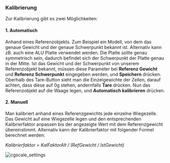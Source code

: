 ### Kalibrierung

Zur Kalibrierung gibt es zwei Möglichkeiten:

#### 1. Automatisch

Anhand eines Referenzobjekts. Zum Beispiel ein Modell, von dem das genaue Gewicht und der genaue Schwerpunkt bekannt ist. Alternativ kann zB. auch eine ALU Platte verwendet werden. Die Platte sollte genau symmetrisch sein, dadurch befindet sich der Schwerpunkt der Platte genau in der Mitte. Ist das Gewicht und der Schwerpunkt von unserem Referenzobjekt bekannt, müssen diese Parameter bei **Referenz Gewicht** und **Referenz Schwerpunkt** eingegeben werden, und **Speichern** drücken. Oberhalb des Tare-Button sieht man die Einzelgewichte der Zellen, darauf achten, dass diese auf 0g stehen, andernfalls **Tare** drücken. Nun das Referenzobjekt auf die Waage legen, und **Automatisch kalibrieren** drücken. 

#### 2. Manuell

Man kalibriert anhand eines Referenzgewichts jede einzelne Wiegezelle. Das Gewicht auf eine Wiegezelle legen und den entsprechenden Kalibrierfaktor anpassen bis der angezeigte Wert mit dem Referenzgewicht übereinstimmt. Alternativ kann der Kalibrierfaktor mit folgender Formel berechnet werden:

_Kalibrierfaktor = KalFaktorAlt / (RefGewicht / IstGewicht)_

![cgscale_settings](https://github.com/nightflyer88/CG_scale/blob/master/Doc/img/cgscale_settings_mechanic.png)